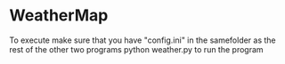 # WeatherMap

To execute make sure that you have "config.ini" in the samefolder as the rest of the other two programs
python weather.py to run the program
